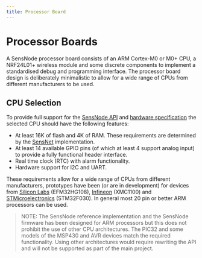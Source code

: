 ```yaml
---
title: Processor Board
---
```

# Processor Boards

A SensNode processor board consists of an ARM Cortex-M0 or M0+ CPU, a NRF24L01+ wireless module and some discrete
components to implement a standardised debug and programming interface. The processor board design is deliberately
minimalistic to allow for a wide range of CPUs from different manufacturers to be used.

## CPU Selection

To provide full support for the [SensNode API](/apidocs/sensnode/index.html) and [hardware specification](/pages/sensnode/hardware.html)
the selected CPU should have the following features:

  * At least 16K of flash and 4K of RAM. These requirements are determined by the [SensNet](/pages/sensnet/about.html)
    implementation.
  * At least 14 available GPIO pins (of which at least 4 support analog input) to provide a fully functional header
    interface.
  * Real time clock (RTC) with alarm functionality.
  * Hardware support for I2C and UART.

These requirements allow for a wide range of CPUs from different manufacturers, prototypes have been (or are in development)
for devices from [Silicon Labs](http://www.silabs.com/Pages/default.aspx) (EFM32HG108), [Infineon](http://www.infineon.com/)
(XMC1100) and [STMicroelectronics](http://www.st.com/web/en/home.html) (STM32F030). In general most 20 pin or better
ARM processors can be used.

> NOTE: The SensNode reference implementation and the SensNode firmware has been designed for ARM processors but this
> does not prohibit the use of other CPU architectures. The PIC32 and some models of the MSP430 and AVR devices match
> the required functionality. Using other architectures would require rewriting the API and will not be supported as
> part of the main project.
